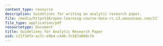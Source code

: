 ```yaml
---
content_type: resource
description: Guidelines for writing an analytic research paper.
file: /media/https%3A/open-learning-course-data-rc.s3.amazonaws.com/21l-016-learning-from-the-past-drama-science-performance-spring-2009/c21f34feac7ce9b4c44b7c587a898cfe_MIT21L_016s09_assn02_guide_respaper.pdf
file_type: application/pdf
resourcetype: Document
title: Guidelines for Analytic Research Paper
uid: c21f34fe-ac7c-e9b4-c44b-7c587a898cfe
---
```

